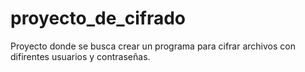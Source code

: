 # proyecto_de_cifrado
Proyecto donde se busca crear un programa para cifrar archivos con difirentes usuarios y contraseñas.
